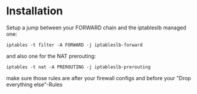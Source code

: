 # Installation

Setup a jump between your FORWARD chain and the iptableslb managed one:

`iptables -t filter -A FORWARD -j iptableslb-forward`

and also one for the NAT prerouting:

`iptables -t nat -A PREROUTING -j iptableslb-prerouting`

make sure those rules are after your firewall configs and before your "Drop everything else"-Rules
